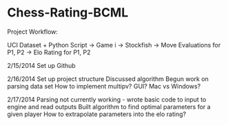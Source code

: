 Chess-Rating-BCML
=================

Project Workflow:

UCI Dataset + Python Script -> Game i -> Stockfish -> Move Evaluations for P1, P2 -> Elo Rating for P1, P2


2/15/2014
Set up Github

2/16/2014
Set up project structure
Discussed algorithm 
Begun work on parsing data set
How to implement multipv? GUI? Mac vs Windows?


2/17/2014
Parsing not currently working - wrote basic code to input to engine and read outputs 
Built algorithm to find optimal parameters for a given player
How to extrapolate parameters into the elo rating?

